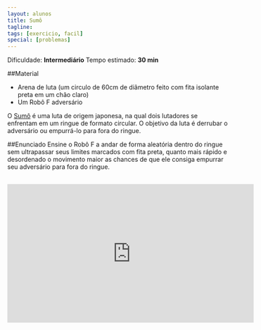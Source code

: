 ```yaml
---
layout: alunos
title: Sumô
tagline:
tags: [exercicio, facil]
special: [problemas]
---
```


Dificuldade: **Intermediário**
Tempo estimado: **30 min**

##Material
- Arena de luta (um circulo de 60cm de diâmetro feito com fita isolante preta em um chão claro)
- Um Robô F adversário

O [Sumô](http://www.culturajaponesa.com.br/?page_id=172) é uma luta de origem japonesa, na qual dois lutadores se enfrentam em um ringue de formato circular. O objetivo da luta é derrubar o adversário ou empurrá-lo para fora do ringue. 

##Enunciado
Ensine o Robô F a andar de forma aleatória dentro do ringue sem ultrapassar seus limites marcados com fita preta, quanto mais rápido e desordenado o movimento maior as chances de que ele consiga empurrar seu adversário para fora do ringue.

<br>
<center><iframe width="560" height="315" src="https://www.youtube.com/embed/iL8IRF4wQmU" frameborder="0" allowfullscreen></iframe></center>
